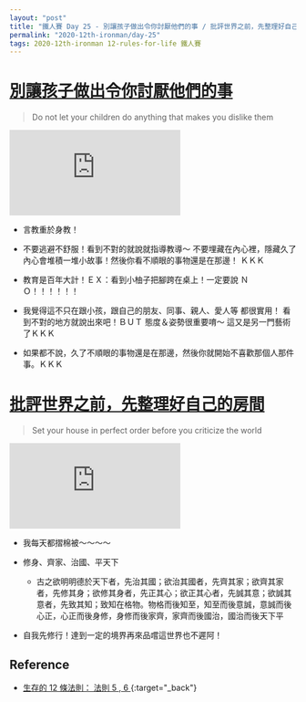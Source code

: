 ```yaml
---
layout: "post"
title: "鐵人賽 Day 25 - 別讓孩子做出令你討厭他們的事 / 批評世界之前，先整理好自己的房間"
permalink: "2020-12th-ironman/day-25"
tags: 2020-12th-ironman 12-rules-for-life 鐵人賽
---
```


# [別讓孩子做出令你討厭他們的事](https://www.youtube.com/watch?v=-5RCmu-HuTg&start=2242)

> Do not let your children do anything that makes you dislike them

<iframe src="https://www.youtube.com/embed/-5RCmu-HuTg?start=2242" frameborder="0" allow="accelerometer; autoplay; clipboard-write; encrypted-media; gyroscope; picture-in-picture" allowfullscreen></iframe>

- 言教重於身教！
- 不要逃避不舒服！看到不對的就說就指導教導～ 不要埋藏在內心裡，隱藏久了內心會堆積一堆小故事！然後你看不順眼的事物還是在那邊！ ＫＫＫ
- 教育是百年大計！ＥＸ：看到小柚子把腳跨在桌上！一定要說 ＮＯ！！！！！！
- 我覺得這不只在跟小孩，跟自己的朋友、同事、親人、愛人等 都很實用！ 看到不對的地方就說出來吧！ＢＵＴ 態度＆姿勢很重要唷～ 這又是另一門藝術了ＫＫＫ

- 如果都不說，久了不順眼的事物還是在那邊，然後你就開始不喜歡那個人那件事。ＫＫＫ

# [批評世界之前，先整理好自己的房間](https://www.youtube.com/watch?v=-5RCmu-HuTg&start=2933)

> Set your house in perfect order before you criticize the world

<iframe src="https://www.youtube.com/embed/-5RCmu-HuTg?start=2933" frameborder="0" allow="accelerometer; autoplay; clipboard-write; encrypted-media; gyroscope; picture-in-picture" allowfullscreen></iframe>

- 我每天都摺棉被～～～～

- 修身、齊家、治國、平天下

  - 古之欲明明德於天下者，先治其國；欲治其國者，先齊其家；欲齊其家者，先修其身；欲修其身者，先正其心；欲正其心者，先誠其意；欲誠其意者，先致其知；致知在格物。物格而後知至，知至而後意誠，意誠而後心正，心正而後身修，身修而後家齊，家齊而後國治，國治而後天下平

- 自我先修行！達到一定的境界再來品嚐這世界也不遲阿！

## Reference

- [生存的 12 條法則： 法則 5 , 6 ](https://www.books.com.tw/products/E050044364?gclid=Cj0KCQjw8fr7BRDSARIsAK0Qqr7ASwSo_ZJH0Gfd2-PW1TM9H5-_nSNI33SvNuXbVB5PqJbrIqcO7bQaAsHVEALw_wcB){:target="\_back"}
